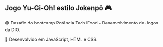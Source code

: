 ## Jogo Yu-Gi-Oh! estilo Jokenpô 🎮
🟢 Desafio do bootcamp Potência Tech iFood - Desenvolvimento de Jogos da DIO.

🔵 Desenvolvido em JavaScript, HTML e CSS.
